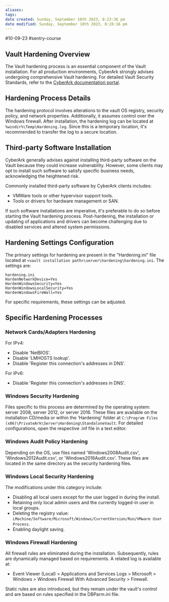 ```yaml
---
aliases: 
tags: 
date created: Sunday, September 10th 2023, 8:23:36 pm
date modified: Sunday, September 10th 2023, 8:28:16 pm
---
```

#10-09-23 #sentry-course

## Vault Hardening Overview

The Vault hardening process is an essential component of the Vault installation. For all production environments, CyberArk strongly advises undergoing comprehensive Vault hardening. For detailed Vault Security Standards, refer to the [CyberArk documentation portal](https://docs.cyberark.com/Product-Doc/OnlineHelp/PAS/Latest/en/Content/Security/Standards-CyberArks%20Digital%20Vault%20Server%20Security%20Standard.htm).

## Hardening Process Details

The hardening protocol involves alterations to the vault OS registry, security policy, and network properties. Additionally, it assumes control over the Windows firewall. After installation, the hardening log can be located at `%windir%\Temp\Hardening.log`. Since this is a temporary location, it's recommended to transfer the log to a secure location.

## Third-party Software Installation

CyberArk generally advises against installing third-party software on the Vault because they could increase vulnerability. However, some clients may opt to install such software to satisfy specific business needs, acknowledging the heightened risk.

Commonly installed third-party software by CyberArk clients includes:
- VMWare tools or other hypervisor support tools.
- Tools or drivers for hardware management or SAN.

If such software installations are imperative, it's preferable to do so before starting the Vault hardening process. Post-hardening, the installation or updating of applications and drivers can become challenging due to disabled services and altered system permissions.

## Hardening Settings Configuration

The primary settings for hardening are present in the "Hardening.ini" file located at `<vault installation path>\server\hardening\hardening.ini`. The settings are:

```
hardening.ini
HardenNetworkDevice=Yes
HardenWindowsSecurity=Yes
HardenWindowsLocalSecurity=Yes
HardenWindowsFireWall=Yes
```

For specific requirements, these settings can be adjusted.

## Specific Hardening Processes

### Network Cards/Adapters Hardening

For IPv4:
- Disable 'NetBIOS'.
- Disable 'LMHOSTS lookup'.
- Disable 'Register this connection's addresses in DNS'.

For IPv6:
- Disable 'Register this connection's addresses in DNS'.

### Windows Security Hardening

Files specific to this process are determined by the operating system: server 2008, server 2012, or server 2016. These files are available on the installation CD/media or within the 'Hardening' folder at `C:\Program Files (x86)\PrivateArk\Server\Hardening\StandaloneVault`. For detailed configurations, open the respective .inf file in a text editor.

### Windows Audit Policy Hardening

Depending on the OS, use files named 'Windows2008Audit.csv', 'Windows2012Audit.csv', or 'Windows2016Audit.csv'. These files are located in the same directory as the security hardening files.

### Windows Local Security Hardening

The modifications under this category include:
- Disabling all local users except for the user logged in during the install.
- Retaining only local admin users and the currently logged-in user in local groups.
- Deleting the registry value: `LMachine/Software/Microsoft/Windows/CurrentVersion/Run/VMware User Process`.
- Enabling daylight saving.

### Windows Firewall Hardening

All firewall rules are eliminated during the installation. Subsequently, rules are dynamically managed based on requirements. A related log is available at: 
- Event Viewer (Local) > Applications and Services Logs > Microsoft > Windows > Windows Firewall With Advanced Security > Firewall.

Static rules are also introduced, but they remain under the vault's control and are based on rules specified in the DBParm.ini file.